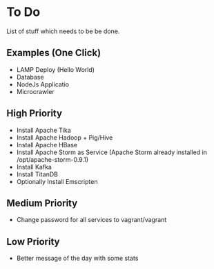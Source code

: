 # To Do

List of stuff which needs to be be done.

## Examples (One Click)

- LAMP Deploy (Hello World)
- Database
- NodeJs Applicatio
- Microcrawler

## High Priority 

- Install Apache Tika
- Install Apache Hadoop + Pig/Hive
- Install Apache HBase
- Install Apache Storm as Service (Apache Storm already installed in /opt/apache-storm-0.9.1)
- Install Kafka
- Install TitanDB
- Optionally Install Emscripten

## Medium Priority

- Change password for all services to vagrant/vagrant

## Low Priority

- Better message of the day with some stats

